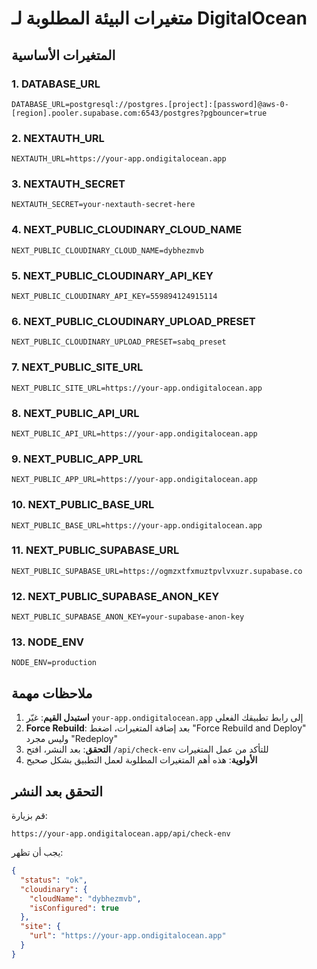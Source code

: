 # متغيرات البيئة المطلوبة لـ DigitalOcean

## المتغيرات الأساسية

### 1. DATABASE_URL
```
DATABASE_URL=postgresql://postgres.[project]:[password]@aws-0-[region].pooler.supabase.com:6543/postgres?pgbouncer=true
```

### 2. NEXTAUTH_URL
```
NEXTAUTH_URL=https://your-app.ondigitalocean.app
```

### 3. NEXTAUTH_SECRET
```
NEXTAUTH_SECRET=your-nextauth-secret-here
```

### 4. NEXT_PUBLIC_CLOUDINARY_CLOUD_NAME
```
NEXT_PUBLIC_CLOUDINARY_CLOUD_NAME=dybhezmvb
```

### 5. NEXT_PUBLIC_CLOUDINARY_API_KEY
```
NEXT_PUBLIC_CLOUDINARY_API_KEY=559894124915114
```

### 6. NEXT_PUBLIC_CLOUDINARY_UPLOAD_PRESET
```
NEXT_PUBLIC_CLOUDINARY_UPLOAD_PRESET=sabq_preset
```

### 7. NEXT_PUBLIC_SITE_URL
```
NEXT_PUBLIC_SITE_URL=https://your-app.ondigitalocean.app
```

### 8. NEXT_PUBLIC_API_URL
```
NEXT_PUBLIC_API_URL=https://your-app.ondigitalocean.app
```

### 9. NEXT_PUBLIC_APP_URL
```
NEXT_PUBLIC_APP_URL=https://your-app.ondigitalocean.app
```

### 10. NEXT_PUBLIC_BASE_URL
```
NEXT_PUBLIC_BASE_URL=https://your-app.ondigitalocean.app
```

### 11. NEXT_PUBLIC_SUPABASE_URL
```
NEXT_PUBLIC_SUPABASE_URL=https://ogmzxtfxmuztpvlvxuzr.supabase.co
```

### 12. NEXT_PUBLIC_SUPABASE_ANON_KEY
```
NEXT_PUBLIC_SUPABASE_ANON_KEY=your-supabase-anon-key
```

### 13. NODE_ENV
```
NODE_ENV=production
```

## ملاحظات مهمة

1. **استبدل القيم**: غيّر `your-app.ondigitalocean.app` إلى رابط تطبيقك الفعلي
2. **Force Rebuild**: بعد إضافة المتغيرات، اضغط "Force Rebuild and Deploy" وليس مجرد "Redeploy"
3. **التحقق**: بعد النشر، افتح `/api/check-env` للتأكد من عمل المتغيرات
4. **الأولوية**: هذه أهم المتغيرات المطلوبة لعمل التطبيق بشكل صحيح

## التحقق بعد النشر

قم بزيارة:
```
https://your-app.ondigitalocean.app/api/check-env
```

يجب أن تظهر:
```json
{
  "status": "ok",
  "cloudinary": {
    "cloudName": "dybhezmvb",
    "isConfigured": true
  },
  "site": {
    "url": "https://your-app.ondigitalocean.app"
  }
}
``` 